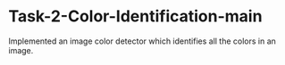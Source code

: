 # Task-2-Color-Identification-main
Implemented an image color detector which identifies all the colors in an image.
